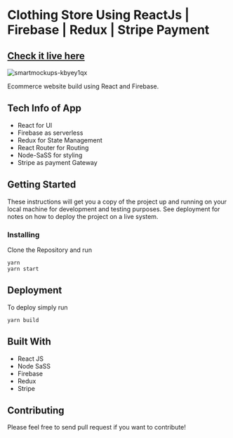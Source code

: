 # Clothing Store Using ReactJs | Firebase | Redux | Stripe Payment

## [Check it live here](https://meshstore.netlify.app/)

<img src="https://i.ibb.co/C0BjKSK/smartmockups-kbyey1qx.jpg" alt="smartmockups-kbyey1qx" border="0">

Ecommerce website build using React and Firebase.

## Tech Info of App

- React for UI
- Firebase as serverless
- Redux for State Management
- React Router for Routing
- Node-SaSS for styling
- Stripe as payment Gateway

## Getting Started

These instructions will get you a copy of the project up and running on your local machine for development and testing purposes. See deployment for notes on how to deploy the project on a live system.

### Installing

Clone the Repository and run

```
yarn
yarn start
```

## Deployment

To deploy simply run

```
yarn build
```

## Built With

- React JS
- Node SaSS
- Firebase
- Redux
- Stripe

## Contributing

Please feel free to send pull request if you want to contribute!
